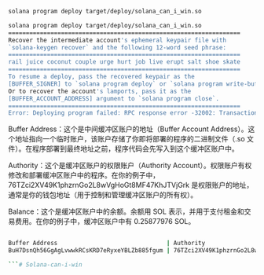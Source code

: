 ```bash
solana program deploy target/deploy/solana_can_i_win.so
```

```bash
solana program deploy target/deploy/solana_can_i_win.so
==================================================================
Recover the intermediate account's ephemeral keypair file with
`solana-keygen recover` and the following 12-word seed phrase:
==================================================================
rail juice coconut couple urge hurt job live erupt salt shoe skate
==================================================================
To resume a deploy, pass the recovered keypair as the
[BUFFER_SIGNER] to `solana program deploy` or `solana program write-buffer'.
Or to recover the account's lamports, pass it as the
[BUFFER_ACCOUNT_ADDRESS] argument to `solana program close`.
==================================================================
Error: Deploying program failed: RPC response error -32002: Transaction simulation failed: Error processing Instruction 0: account data too small for instruction [3 log messages]
```

Buffer Address：这个是中间缓冲区账户的地址（Buffer Account Address）。这个地址指向一个临时账户，该账户存储了你即将部署的程序的二进制文件（.so 文件）。在程序部署到最终地址之前，程序代码会先写入到这个缓冲区账户中。

Authority：这个是缓冲区账户的权限账户（Authority Account）。权限账户有权修改和部署缓冲区账户中的程序。在你的例子中，76TZci2XV49K1phzrnGo2L8wVgHoGt8MF47KhJTVjGrk 是权限账户的地址，通常是你的钱包地址（用于控制和管理缓冲区账户的所有权）。

Balance：这个是缓冲区账户中的余额。余额用 SOL 表示，并用于支付租金和交易费用。在你的例子中，缓冲区账户中有 0.25877976 SOL。


```bash

Buffer Address                               | Authority                                    | Balance
BuH7DsnQh56GgAgLvwwkRCsKRD7eRyxeYBLZb885fgum | 76TZci2XV49K1phzrnGo2L8wVgHoGt8MF47KhJTVjGrk | 0.25877976 SOL

```# Solana-can-i-win
